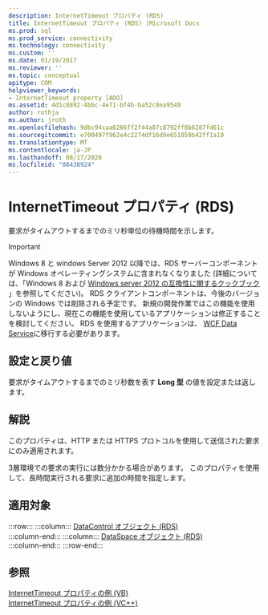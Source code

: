 ```yaml
---
description: InternetTimeout プロパティ (RDS)
title: InternetTimeout プロパティ (RDS) |Microsoft Docs
ms.prod: sql
ms.prod_service: connectivity
ms.technology: connectivity
ms.custom: ''
ms.date: 01/19/2017
ms.reviewer: ''
ms.topic: conceptual
apitype: COM
helpviewer_keywords:
- InternetTimeout property [ADO]
ms.assetid: 4d1c8892-4bbc-4e71-bf4b-ba52c0ea9549
author: rothja
ms.author: jroth
ms.openlocfilehash: 9dbc94caa6266ff2f44a07c8792ff8b6287fd61c
ms.sourcegitcommit: e700497f962e4c2274df16d9e651059b42ff1a10
ms.translationtype: MT
ms.contentlocale: ja-JP
ms.lasthandoff: 08/17/2020
ms.locfileid: "88438924"
---
```

# <a name="internettimeout-property-rds"></a>InternetTimeout プロパティ (RDS)
要求がタイムアウトするまでのミリ秒単位の待機時間を示します。  
  
> [!IMPORTANT]
>  Windows 8 と windows Server 2012 以降では、RDS サーバーコンポーネントが Windows オペレーティングシステムに含まれなくなりました (詳細については、「Windows 8 および [Windows server 2012 の互換性に関するクックブック](https://www.microsoft.com/download/details.aspx?id=27416) 」を参照してください)。 RDS クライアントコンポーネントは、今後のバージョンの Windows では削除される予定です。 新規の開発作業ではこの機能を使用しないようにし、現在この機能を使用しているアプリケーションは修正することを検討してください。 RDS を使用するアプリケーションは、 [WCF Data Service](https://go.microsoft.com/fwlink/?LinkId=199565)に移行する必要があります。  
  
## <a name="settings-and-return-values"></a>設定と戻り値  
 要求がタイムアウトするまでのミリ秒数を表す **Long 型** の値を設定または返します。  
  
## <a name="remarks"></a>解説  
 このプロパティは、HTTP または HTTPS プロトコルを使用して送信された要求にのみ適用されます。  
  
 3層環境での要求の実行には数分かかる場合があります。 このプロパティを使用して、長時間実行される要求に追加の時間を指定します。  
  
## <a name="applies-to"></a>適用対象  

:::row:::
    :::column:::
        [DataControl オブジェクト (RDS)](../../../ado/reference/rds-api/datacontrol-object-rds.md)  
    :::column-end:::
    :::column:::
        [DataSpace オブジェクト (RDS)](../../../ado/reference/rds-api/dataspace-object-rds.md)  
    :::column-end:::
:::row-end:::

## <a name="see-also"></a>参照  
 [InternetTimeout プロパティの例 (VB)](../../../ado/reference/rds-api/internettimeout-property-example-vb.md)   
 [InternetTimeout プロパティの例 (VC++)](../../../ado/reference/rds-api/internettimeout-property-example-vc.md)   
 

